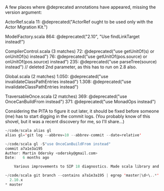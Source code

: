 A few places where @deprecated annotations have appeared,  missing the version argument:

ActorRef.scala
11: @deprecated("ActorRef ought to be used only with the Actor Migration Kit.")

ModelFactory.scala
864: @deprecated("2.10", "Use findLinkTarget instead!")

CompilerControl.scala (3 matches)
72: @deprecated("use getUnitOf(s) or onUnitOf(s) instead")
76: @deprecated("use getUnitOf(pos.source) or onUnitOf(pos.source) instead")
235: @deprecated("use parseTree(source) instead") // deleted 2nd parameter, as this has to run on 2.8 also.

Global.scala (2 matches)
1.050: @deprecated("use invalidateClassPathEntries instead")
1.308: @deprecated("use invalidateClassPathEntries instead")

TraversableOnce.scala (2 matches)
369: @deprecated("use OnceCanBuildFrom instead")
371: @deprecated("use MonadOps instead")

Considering the PITA to figure it out later, it should be fixed before someone (me) has to start digging in the commit logs.
(You probably know of this shovel, but it was a recent discovery for me, so I'll share...)

```scala
~/code/scala alias gl
alias gl='git log --abbrev=10 --abbrev-commit --date=relative'

~/code/scala gl -S"use OnceCanBuildFrom instead"
commit a7a1e3a195
Author: Martin Odersky <odersky@gmail.com>
Date:   6 months ago

    Various improvements to SIP 18 diagnostics. Made scala library and compiler feature clean.

~/code/scala git branch --contains a7a1e3a195 | egrep 'master|\d+\..*'
  2.10.x
* master
```
